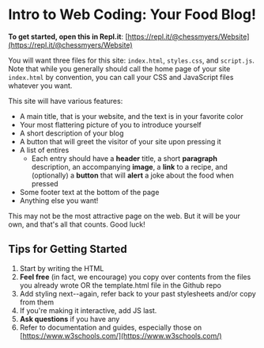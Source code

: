 # Intro to Web Coding: Your Food Blog!

**To get started, open this in Repl.it**: [https://repl.it/@chessmyers/Website](https://repl.it/@chessmyers/Website)

You will want three files for this site: `index.html`, `styles.css`, and `script.js`. Note that while you generally should call the home page of your site `index.html` by convention, you can call your CSS and JavaScript files whatever you want.

This site will have various features:

* A main title, that is your website, and the text is in your favorite color
* Your most flattering picture of you to introduce yourself
* A short description of your blog
* A button that will greet the visitor of your site upon pressing it
* A list of entires
	* Each entry should have a **header** title, a short **paragraph** description, an accompanying **image**, a **link** to a recipe, and (optionally) a **button** that will **alert** a joke about the food when pressed
* Some footer text at the bottom of the page
* Anything else you want!

This may not be the most attractive page on the web. But it will be your own, and that's all that counts. Good luck!

## Tips for Getting Started

1. Start by writing the HTML
2. **Feel free** (in fact, we encourage) you copy over contents from the files you already wrote OR the template.html file in the Github repo
3. Add styling next--again, refer back to your past stylesheets and/or copy from them
4. If you're making it interactive, add JS last. 
5. **Ask questions** if you have any
6. Refer to documentation and guides, especially those on [https://www.w3schools.com/](https://www.w3schools.com/)
